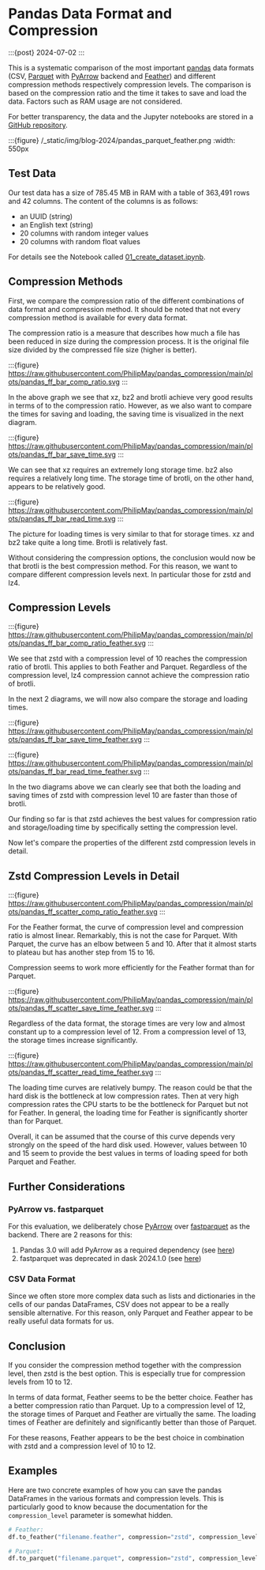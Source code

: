 # Pandas Data Format and Compression

:::{post} 2024-07-02
:::

This is a systematic comparison of the most important [pandas](https://pandas.pydata.org/docs/)
data formats (CSV,
[Parquet](https://parquet.apache.org/docs/) with [PyArrow](https://arrow.apache.org/docs/python/) backend and
[Feather](https://arrow.apache.org/docs/python/feather.html)) and
different compression methods respectively compression levels.
The comparison is based on the compression ratio and the time it takes to save and load the data.
Factors such as RAM usage are not considered.

For better transparency, the data and the Jupyter notebooks are stored in a
[GitHub repository](https://github.com/PhilipMay/pandas_compression).

:::{figure} /\_static/img/blog-2024/pandas_parquet_feather.png
:width: 550px

## Test Data

Our test data has a size of 785.45 MB in RAM with a table of 363,491 rows and 42 columns. 
The content of the columns is as follows:

- an UUID (string)
- an English text (string)
- 20 columns with random integer values
- 20 columns with random float values

For details see the Notebook called [01_create_dataset.ipynb](https://github.com/PhilipMay/pandas_compression/blob/main/01_create_dataset.ipynb).

## Compression Methods

First, we compare the compression ratio of the different combinations of data format and compression method.
It should be noted that not every compression method is available for every data format.

The compression ratio is a measure that describes how much a file has been reduced in size during the compression process. It is the original file size divided by the compressed file size (higher is better).

:::{figure} https://raw.githubusercontent.com/PhilipMay/pandas_compression/main/plots/pandas_ff_bar_comp_ratio.svg
:::

In the above graph we see that xz, bz2 and brotli achieve very good results in terms of to the compression ratio.
However, as we also want to compare the times for saving and loading,
the saving time is visualized in the next diagram.

:::{figure} https://raw.githubusercontent.com/PhilipMay/pandas_compression/main/plots/pandas_ff_bar_save_time.svg
:::

We can see that xz requires an extremely long storage time. bz2 also requires a relatively long time. The storage time of brotli, on the other hand, appears to be relatively good.

:::{figure} https://raw.githubusercontent.com/PhilipMay/pandas_compression/main/plots/pandas_ff_bar_read_time.svg
:::

The picture for loading times is very similar to that for storage times. xz and bz2 take quite a long time. Brotli is relatively fast.

Without considering the compression options, the conclusion would now be that brotli is the best compression method.
For this reason, we want to compare different compression levels next. In particular those for zstd and lz4.

## Compression Levels

:::{figure} https://raw.githubusercontent.com/PhilipMay/pandas_compression/main/plots/pandas_ff_bar_comp_ratio_feather.svg
:::

We see that zstd with a compression level of 10 reaches the compression ratio of brotli.
This applies to both Feather and Parquet.
Regardless of the compression level, lz4 compression cannot achieve the compression ratio of brotli.

In the next 2 diagrams, we will now also compare the storage and loading times.

:::{figure} https://raw.githubusercontent.com/PhilipMay/pandas_compression/main/plots/pandas_ff_bar_save_time_feather.svg
:::

:::{figure} https://raw.githubusercontent.com/PhilipMay/pandas_compression/main/plots/pandas_ff_bar_read_time_feather.svg
:::

In the two diagrams above we can clearly see that both the loading and
saving times of zstd with compression level 10 are faster than those of brotli.

Our finding so far is that zstd achieves the best values for compression ratio and
storage/loading time by specifically setting the compression level.

Now let's compare the properties of the different zstd compression levels in detail.

## Zstd Compression Levels in Detail

:::{figure} https://raw.githubusercontent.com/PhilipMay/pandas_compression/main/plots/pandas_ff_scatter_comp_ratio_feather.svg
:::

For the Feather format, the curve of compression level and compression ratio is almost linear.
Remarkably, this is not the case for Parquet.
With Parquet, the curve has an elbow between 5 and 10.
After that it almost starts to plateau but has another step from 15 to 16.

Compression seems to work more efficiently for the Feather format than for Parquet.

:::{figure} https://raw.githubusercontent.com/PhilipMay/pandas_compression/main/plots/pandas_ff_scatter_save_time_feather.svg
:::

Regardless of the data format, the storage times are very low and
almost constant up to a compression level of 12.
From a compression level of 13, the storage times increase significantly.

:::{figure} https://raw.githubusercontent.com/PhilipMay/pandas_compression/main/plots/pandas_ff_scatter_read_time_feather.svg
:::

The loading time curves are relatively bumpy.
The reason could be that the hard disk is the bottleneck at low compression rates.
Then at very high compression rates the CPU starts to be the bottleneck for Parquet but not for Feather.
In general, the loading time for Feather is significantly shorter than for Parquet.

Overall, it can be assumed that the course of this curve depends very strongly on the speed of the hard disk used.
However, values between 10 and 15 seem to provide the best values in terms of loading speed for both Parquet and Feather.

## Further Considerations

### PyArrow vs. fastparquet

For this evaluation, we deliberately chose [PyArrow](https://arrow.apache.org/docs/python/)
over [fastparquet](https://fastparquet.readthedocs.io/en/latest/) as the backend.
There are 2 reasons for this:

1. Pandas 3.0 will add PyArrow as a required dependency (see [here](https://pandas.pydata.org/docs/whatsnew/v2.1.0.html#pyarrow-will-become-a-required-dependency-with-pandas-3-0))
2. fastparquet was deprecated in dask 2024.1.0 (see [here](https://docs.dask.org/en/stable/changelog.html#v2024-1-0))

### CSV Data Format

Since we often store more complex data such as lists and dictionaries in the cells of our pandas DataFrames, CSV does not appear to be a really sensible alternative.
For this reason, only Parquet and Feather appear to be really useful data formats for us.

## Conclusion

If you consider the compression method together with the compression level,
then zstd is the best option.
This is especially true for compression levels from 10 to 12.

In terms of data format, Feather seems to be the better choice.
Feather has a better compression ratio than Parquet.
Up to a compression level of 12, the storage times of Parquet and Feather are virtually the same.
The loading times of Feather are definitely and significantly better than those of Parquet.

For these reasons, Feather appears to be the best choice in combination with zstd and a compression level of 10 to 12.

## Examples

Here are two concrete examples of how you can save the pandas DataFrames in the various formats and compression levels.
This is particularly good to know because the documentation for the `compression_level` parameter is somewhat hidden.

```python
# Feather:
df.to_feather("filename.feather", compression="zstd", compression_level=10)

# Parquet:
df.to_parquet("filename.parquet", compression="zstd", compression_level=10)
```
